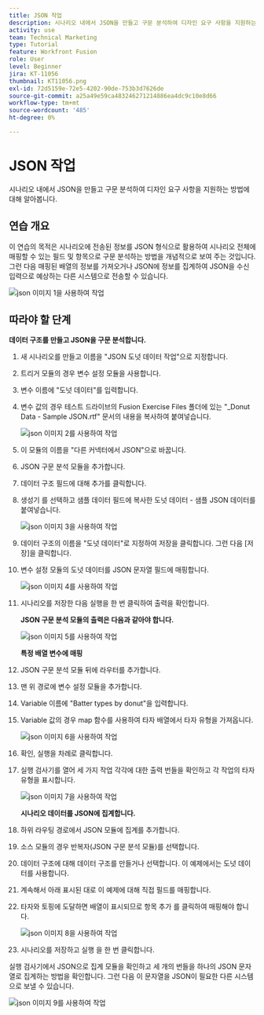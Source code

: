 ```yaml
---
title: JSON 작업
description: 시나리오 내에서 JSON을 만들고 구문 분석하여 디자인 요구 사항을 지원하는 방법에 대해 알아봅니다.
activity: use
team: Technical Marketing
type: Tutorial
feature: Workfront Fusion
role: User
level: Beginner
jira: KT-11056
thumbnail: KT11056.png
exl-id: 72d5159e-72e5-4202-90de-753b3d7626de
source-git-commit: a25a49e59ca483246271214886ea4dc9c10e8d66
workflow-type: tm+mt
source-wordcount: '485'
ht-degree: 0%

---
```


# JSON 작업

시나리오 내에서 JSON을 만들고 구문 분석하여 디자인 요구 사항을 지원하는 방법에 대해 알아봅니다.

## 연습 개요

이 연습의 목적은 시나리오에 전송된 정보를 JSON 형식으로 활용하여 시나리오 전체에 매핑할 수 있는 필드 및 항목으로 구문 분석하는 방법을 개념적으로 보여 주는 것입니다. 그런 다음 매핑된 배열의 정보를 가져오거나 JSON에 정보를 집계하여 JSON을 수신 입력으로 예상하는 다른 시스템으로 전송할 수 있습니다.

![json 이미지 1을 사용하여 작업](../12-exercises/assets/working-with-json-walkthrough-1.png)

## 따라야 할 단계

**데이터 구조를 만들고 JSON을 구문 분석합니다.**

1. 새 시나리오를 만들고 이름을 &quot;JSON 도넛 데이터 작업&quot;으로 지정합니다.
1. 트리거 모듈의 경우 변수 설정 모듈을 사용합니다.
1. 변수 이름에 &quot;도넛 데이터&quot;를 입력합니다.
1. 변수 값의 경우 테스트 드라이브의 Fusion Exercise Files 폴더에 있는 &quot;_Donut Data - Sample JSON.rtf&quot; 문서의 내용을 복사하여 붙여넣습니다.

   ![json 이미지 2를 사용하여 작업](../12-exercises/assets/working-with-json-walkthrough-2.png)

1. 이 모듈의 이름을 &quot;다른 커넥터에서 JSON&quot;으로 바꿉니다.
1. JSON 구문 분석 모듈을 추가합니다.
1. 데이터 구조 필드에 대해 추가를 클릭합니다.
1. 생성기 를 선택하고 샘플 데이터 필드에 복사한 도넛 데이터 - 샘플 JSON 데이터를 붙여넣습니다.

   ![json 이미지 3을 사용하여 작업](../12-exercises/assets/working-with-json-walkthrough-3.png)

1. 데이터 구조의 이름을 &quot;도넛 데이터&quot;로 지정하여 저장을 클릭합니다. 그런 다음 [저장]을 클릭합니다.
1. 변수 설정 모듈의 도넛 데이터를 JSON 문자열 필드에 매핑합니다.

   ![json 이미지 4를 사용하여 작업](../12-exercises/assets/working-with-json-walkthrough-4.png)

1. 시나리오를 저장한 다음 실행을 한 번 클릭하여 출력을 확인합니다.

   **JSON 구문 분석 모듈의 출력은 다음과 같아야 합니다.**

   ![json 이미지 5를 사용하여 작업](../12-exercises/assets/working-with-json-walkthrough-5.png)

   **특정 배열 변수에 매핑**

1. JSON 구문 분석 모듈 뒤에 라우터를 추가합니다.
1. 맨 위 경로에 변수 설정 모듈을 추가합니다.
1. Variable 이름에 &quot;Batter types by donut&quot;을 입력합니다.
1. Variable 값의 경우 map 함수를 사용하여 타자 배열에서 타자 유형을 가져옵니다.

   ![json 이미지 6을 사용하여 작업](../12-exercises/assets/working-with-json-walkthrough-6.png)

1. 확인, 실행을 차례로 클릭합니다.
1. 실행 검사기를 열어 세 가지 작업 각각에 대한 출력 번들을 확인하고 각 작업의 타자 유형을 표시합니다.

   ![json 이미지 7을 사용하여 작업](../12-exercises/assets/working-with-json-walkthrough-7.png)

   **시나리오 데이터를 JSON에 집계합니다.**

1. 하위 라우팅 경로에서 JSON 모듈에 집계를 추가합니다.
1. 소스 모듈의 경우 반복자(JSON 구문 분석 모듈)를 선택합니다.
1. 데이터 구조에 대해 데이터 구조를 만들거나 선택합니다. 이 예제에서는 도넛 데이터를 사용합니다.
1. 계속해서 아래 표시된 대로 이 예제에 대해 직접 필드를 매핑합니다.
1. 타자와 토핑에 도달하면 배열이 표시되므로 항목 추가 를 클릭하여 매핑해야 합니다.

   ![json 이미지 8을 사용하여 작업](../12-exercises/assets/working-with-json-walkthrough-8.png)

1. 시나리오를 저장하고 실행 을 한 번 클릭합니다.

실행 검사기에서 JSON으로 집계 모듈을 확인하고 세 개의 번들을 하나의 JSON 문자열로 집계하는 방법을 확인합니다. 그런 다음 이 문자열을 JSON이 필요한 다른 시스템으로 보낼 수 있습니다.

![json 이미지 9를 사용하여 작업](../12-exercises/assets/working-with-json-walkthrough-9.png)

